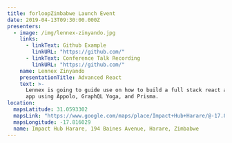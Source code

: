 ```yaml
---
title: forloopZimbabwe Launch Event
date: 2019-04-13T09:30:00.000Z
presenters:
  - image: /img/lennex-zinyando.jpg
    links:
      - linkText: Github Example
        linkURL: "https://github.com/"
      - linkText: Conference Talk Recording
        linkURL: "https://github.com/"
    name: Lennex Zinyando
    presentationTitle: Advanced React
    text: >-
      Lennex is going to guide use on how to build a full stack react and graphql
      app using Appolo, GraphQL Yoga, and Prisma.
location:
  mapsLatitude: 31.0593302
  mapsLink: "https://www.google.com/maps/place/Impact+Hub+Harare/@-17.8160259,31.0264993,13z/data=!4m17!1m11!4m10!1m3!2m2!1d31.0615182!2d-17.8160259!1m5!1m1!1s0x1931a52148bc6d95:0xf5ea36410256962d!2m2!1d31.0615189!2d-17.816029!3m4!1s0x1931a52148bc6d95:0xf5ea36410256962d!8m2!3d-17.816029!4d31.0615189"
  mapsLongitude: -17.816029
  name: Impact Hub Harare, 194 Baines Avenue, Harare, Zimbabwe
---
```

